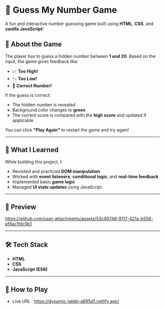 # 🎯 Guess My Number Game

A fun and interactive number guessing game built using **HTML**, **CSS**, and **vanilla JavaScript**!

## 🚀 About the Game

The player has to guess a hidden number between **1 and 20**. Based on the input, the game gives feedback like:
- 📈 **Too High!**
- 📉 **Too Low!**
- 🎉 **Correct Number!**

If the guess is correct:
- The hidden number is revealed
- Background color changes to **green**
- The current score is compared with the **high score** and updated if applicable

You can click **"Play Again"** to restart the game and try again!

---

## 🧠 What I Learned

While building this project, I:
- Revisited and practiced **DOM manipulation**
- Worked with **event listeners**, **conditional logic**, and **real-time feedback**
- Implemented basic **game logic**
- Managed **UI state updates** using JavaScript

---

## 📸 Preview



https://github.com/user-attachments/assets/53c90748-9117-421a-b556-ef9ac1fdc9b1



---

## 🛠️ Tech Stack

- **HTML**
- **CSS**
- **JavaScript (ES6)**

---

## 🧪 How to Play 
- Live URL : https://dynamic-jalebi-a695d1.netlify.app/
